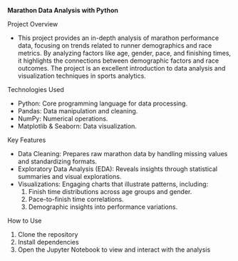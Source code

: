 **Marathon Data Analysis with Python**

Project Overview
* This project provides an in-depth analysis of marathon performance data, focusing on trends related to runner demographics and race metrics. By analyzing factors like age, gender, pace, and finishing times, it highlights the connections between demographic factors and race outcomes. The project is an excellent introduction to data analysis and visualization techniques in sports analytics.

Technologies Used
* Python: Core programming language for data processing.
* Pandas: Data manipulation and cleaning.
* NumPy: Numerical operations.
* Matplotlib & Seaborn: Data visualization.

Key Features
* Data Cleaning: Prepares raw marathon data by handling missing values and standardizing formats.
* Exploratory Data Analysis (EDA): Reveals insights through statistical summaries and visual explorations.
* Visualizations: Engaging charts that illustrate patterns, including:
    1. Finish time distributions across age groups and gender.
    2. Pace-to-finish time correlations.
    3. Demographic insights into performance variations.

How to Use
1. Clone the repository
2. Install dependencies
3. Open the Jupyter Notebook to view and interact with the analysis
